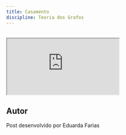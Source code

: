 ```yaml
---
title: Casamento
discipline: Teoria dos Grafos
---
```


<br>

<iframe src="https://drive.google.com/file/d/1wuNwKbIY97QPNNN7MfhhHRth_jdocdhJ/preview"  allow="autoplay"></iframe>

## Autor 

Post desenvolvido por Eduarda Farias